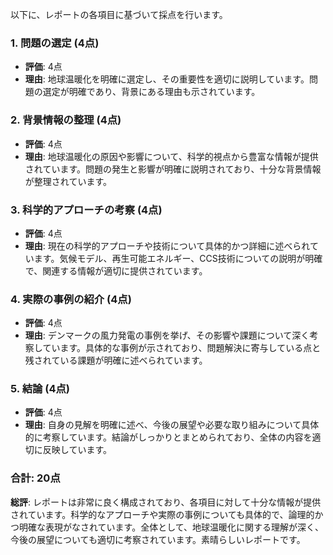 以下に、レポートの各項目に基づいて採点を行います。

### 1. 問題の選定 (4点)
- **評価**: 4点
- **理由**: 地球温暖化を明確に選定し、その重要性を適切に説明しています。問題の選定が明確であり、背景にある理由も示されています。

### 2. 背景情報の整理 (4点)
- **評価**: 4点
- **理由**: 地球温暖化の原因や影響について、科学的視点から豊富な情報が提供されています。問題の発生と影響が明確に説明されており、十分な背景情報が整理されています。

### 3. 科学的アプローチの考察 (4点)
- **評価**: 4点
- **理由**: 現在の科学的アプローチや技術について具体的かつ詳細に述べられています。気候モデル、再生可能エネルギー、CCS技術についての説明が明確で、関連する情報が適切に提供されています。

### 4. 実際の事例の紹介 (4点)
- **評価**: 4点
- **理由**: デンマークの風力発電の事例を挙げ、その影響や課題について深く考察しています。具体的な事例が示されており、問題解決に寄与している点と残されている課題が明確に述べられています。

### 5. 結論 (4点)
- **評価**: 4点
- **理由**: 自身の見解を明確に述べ、今後の展望や必要な取り組みについて具体的に考察しています。結論がしっかりとまとめられており、全体の内容を適切に反映しています。

### 合計: 20点

**総評**: レポートは非常に良く構成されており、各項目に対して十分な情報が提供されています。科学的なアプローチや実際の事例についても具体的で、論理的かつ明確な表現がなされています。全体として、地球温暖化に関する理解が深く、今後の展望についても適切に考察されています。素晴らしいレポートです。